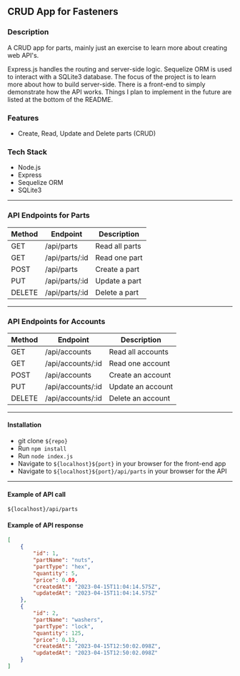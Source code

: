 ## CRUD App for Fasteners

### Description

A CRUD app for parts, mainly just an exercise to learn more about creating web API's.

Express.js handles the routing and server-side logic. Sequelize ORM is used to interact with a SQLite3 database.
The focus of the project is to learn more about how to build server-side. There is a front-end to simply demonstrate how the API works. Things I plan to implement in
the future are listed at the bottom of the README.

### Features

-   Create, Read, Update and Delete parts (CRUD)

### Tech Stack

-   Node.js
-   Express
-   Sequelize ORM
-   SQLite3

---

### API Endpoints for Parts

| Method | Endpoint       | Description    |
| ------ | -------------- | -------------- |
| GET    | /api/parts     | Read all parts |
| GET    | /api/parts/:id | Read one part  |
| POST   | /api/parts     | Create a part  |
| PUT    | /api/parts/:id | Update a part  |
| DELETE | /api/parts/:id | Delete a part  |

---

### API Endpoints for Accounts

| Method | Endpoint          | Description       |
| ------ | ----------------- | ----------------- |
| GET    | /api/accounts     | Read all accounts |
| GET    | /api/accounts/:id | Read one account  |
| POST   | /api/accounts     | Create an account |
| PUT    | /api/accounts/:id | Update an account |
| DELETE | /api/accounts/:id | Delete an account |

---

#### Installation

-   git clone `${repo}`
-   Run `npm install`
-   Run `node index.js`
-   Navigate to `${localhost}${port}` in your browser for the front-end app
-   Navigate to `${localhost}${port}/api/parts` in your browser for the API

---

#### Example of API call

`${localhost}/api/parts`

#### Example of API response

```json
[
    {
        "id": 1,
        "partName": "nuts",
        "partType": "hex",
        "quantity": 5,
        "price": 0.09,
        "createdAt": "2023-04-15T11:04:14.575Z",
        "updatedAt": "2023-04-15T11:04:14.575Z"
    },
    {
        "id": 2,
        "partName": "washers",
        "partType": "lock",
        "quantity": 125,
        "price": 0.13,
        "createdAt": "2023-04-15T12:50:02.098Z",
        "updatedAt": "2023-04-15T12:50:02.098Z"
    }
]
```

